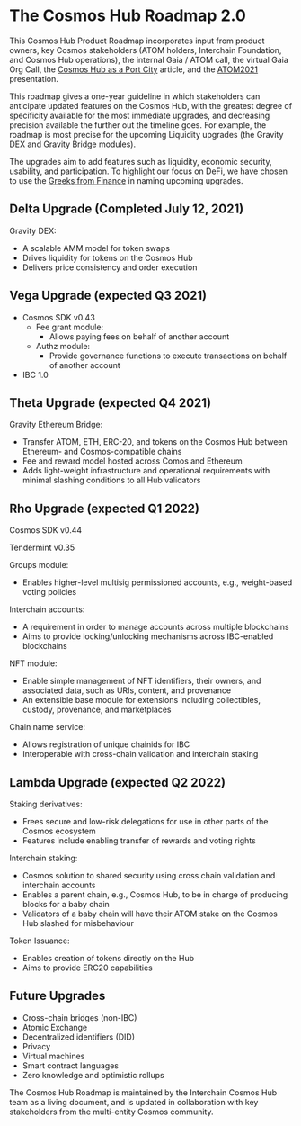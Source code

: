 # The Cosmos Hub Roadmap 2.0

This Cosmos Hub Product Roadmap incorporates input from product owners, key Cosmos stakeholders (ATOM holders, Interchain Foundation, and Cosmos Hub operations), the internal Gaia / ATOM call, the virtual Gaia Org Call, the [Cosmos Hub as a Port City](https://blog.cosmos.network/the-cosmos-hub-is-a-port-city-5b7f2d28debf) article, and the [ATOM2021](https://github.com/cosmosdevs/atom2021) presentation.

This roadmap gives a one-year guideline in which stakeholders can anticipate updated features on the Cosmos Hub, with the greatest degree of specificity available for the most immediate upgrades, and decreasing precision available the further out the timeline goes. For example, the roadmap is most precise for the upcoming Liquidity upgrades (the Gravity DEX and Gravity Bridge modules).

The upgrades aim to add features such as liquidity, economic security, usability, and participation. To highlight our focus on DeFi, we have chosen to use the [Greeks from Finance](https://en.wikipedia.org/wiki/Greeks_(finance)) in naming upcoming upgrades.

## Delta Upgrade (Completed July 12, 2021)

Gravity DEX:
- A scalable AMM model for token swaps
- Drives liquidity for tokens on the Cosmos Hub
- Delivers price consistency and order execution

## Vega Upgrade (expected Q3 2021)

 - Cosmos SDK v0.43
   - Fee grant module:
      - Allows paying fees on behalf of another account
   - Authz module:
      - Provide governance functions to execute transactions on behalf of another account
 - IBC 1.0

## Theta Upgrade (expected Q4 2021)

Gravity Ethereum Bridge:
- Transfer ATOM, ETH, ERC-20, and tokens on the Cosmos Hub between Ethereum- and Cosmos-compatible chains
- Fee and reward model hosted across Comos and Ethereum
- Adds light-weight infrastructure and operational requirements with minimal slashing conditions to all Hub validators

## Rho Upgrade (expected Q1 2022)

Cosmos SDK v0.44

Tendermint v0.35

Groups module:
- Enables higher-level multisig permissioned accounts, e.g., weight-based voting policies

Interchain accounts:
- A requirement in order to manage accounts across multiple blockchains
- Aims to provide locking/unlocking mechanisms across IBC-enabled blockchains

NFT module:
- Enable simple management of NFT identifiers, their owners, and associated data, such as URIs, content, and provenance
- An extensible base module for extensions including collectibles, custody, provenance, and marketplaces

Chain name service:
- Allows registration of unique chainids for IBC
- Interoperable with cross-chain validation and interchain staking

## Lambda Upgrade (expected Q2 2022)

Staking derivatives:
- Frees secure and low-risk delegations for use in other parts of the Cosmos ecosystem
- Features include enabling transfer of rewards and voting rights

Interchain staking:
- Cosmos solution to shared security using cross chain validation and interchain accounts
- Enables a parent chain, e.g., Cosmos Hub, to be in charge of producing blocks for a baby chain
- Validators of a baby chain will have their ATOM stake on the Cosmos Hub slashed for misbehaviour

Token Issuance:
- Enables creation of tokens directly on the Hub
- Aims to provide ERC20 capabilities

## Future Upgrades

- Cross-chain bridges (non-IBC)
- Atomic Exchange
- Decentralized identifiers (DID)
- Privacy
- Virtual machines
- Smart contract languages
- Zero knowledge and optimistic rollups

The Cosmos Hub Roadmap is maintained by the Interchain Cosmos Hub team as a living document, and is updated in collaboration with key stakeholders from the multi-entity Cosmos community. 
